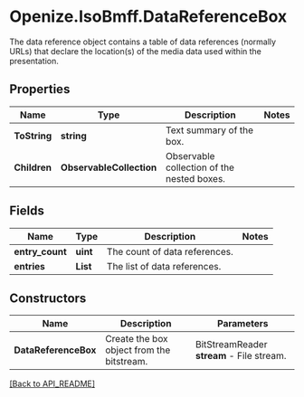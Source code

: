 # Openize.IsoBmff.DataReferenceBox

The data reference object contains a table of data references (normally URLs) that declare the location(s) of the media data used within the presentation.

## Properties

Name | Type | Description | Notes
------------ | ------------- | ------------- | -------------
**ToString** | **string** | Text summary of the box. | 
**Children** | **ObservableCollection<Box>** | Observable collection of the nested boxes. | 

## Fields

Name | Type | Description | Notes
------------ | ------------- | ------------- | -------------
**entry_count** | **uint** | The count of data references. | 
**entries** | **List<DataEntryUrlBox>** | The list of data references. | 

## Constructors

Name | Description | Parameters
------------ | ------------- | ------------- 
**DataReferenceBox** | Create the box object from the bitstream. | BitStreamReader <b>stream</b> - File stream.

[[Back to API_README]](API_README.md)